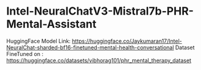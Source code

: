 # Intel-NeuralChatV3-Mistral7b-PHR-Mental-Assistant
HuggingFace Model Link: https://huggingface.co/Jaykumaran17/Intel-NeuralChat-sharded-bf16-finetuned-mental-health-conversational
Dataset FineTuned on : https://huggingface.co/datasets/vibhorag101/phr_mental_therapy_dataset
